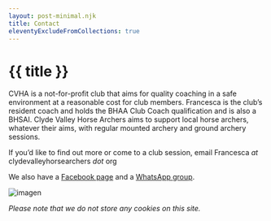 ```yaml
---
layout: post-minimal.njk
title: Contact
eleventyExcludeFromCollections: true
---
```


# {{ title }}

CVHA is a not-for-profit club that aims for quality coaching in a safe environment at a reasonable cost for club members. Francesca is the club’s resident coach and holds the BHAA Club Coach qualification and is also a BHSAI. Clyde Valley Horse Archers aims to support local horse archers, whatever their aims, with regular mounted archery and ground archery sessions. 

If you’d like to find out more or come to a club session, email Francesca _at_ clydevalleyhorsearchers _dot_ org

We also have a [Facebook page](https://www.facebook.com/people/Clyde-Valley-Horse-Archers/100092105130986/) and a [WhatsApp group](https://www.whatsapp.com).

![imagen](/_images/ClydeValleyHorseArchersMain.png)


_Please note that we do not store any cookies on this site._